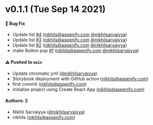 # v0.1.1 (Tue Sep 14 2021)

#### 🐛 Bug Fix

- Update list [#4](https://github.com/nikhilsarvaiyya/ns-ui-library/pull/4) (nikhils@aspenify.com [@nikhilsarvaiyya](https://github.com/nikhilsarvaiyya))
- Update list [#3](https://github.com/nikhilsarvaiyya/ns-ui-library/pull/3) (nikhils@aspenify.com [@nikhilsarvaiyya](https://github.com/nikhilsarvaiyya))
- Update list [#2](https://github.com/nikhilsarvaiyya/ns-ui-library/pull/2) (nikhils@aspenify.com [@nikhilsarvaiyya](https://github.com/nikhilsarvaiyya))
- make Button pop [#1](https://github.com/nikhilsarvaiyya/ns-ui-library/pull/1) (nikhils@aspenify.com [@nikhilsarvaiyya](https://github.com/nikhilsarvaiyya))

#### ⚠️ Pushed to `main`

- Update chromatic.yml ([@nikhilsarvaiyya](https://github.com/nikhilsarvaiyya))
- Storybook deployment with GitHub action (nikhils@aspenify.com)
- first commit (nikhils@aspenify.com)
- Initialize project using Create React App (nikhils@aspenify.com)

#### Authors: 2

- Nikhil Sarvaiyya ([@nikhilsarvaiyya](https://github.com/nikhilsarvaiyya))
- nikhils (nikhils@aspenify.com)
